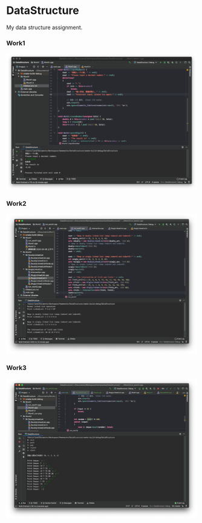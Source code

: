 # DataStructure
 My data structure assignment.

### Work1

![work1](Work1/Work1_run.png)

### Work2

![work2](Work2/Work2_run.png)

### Work3

![work3](Work3/Work3_run.png)